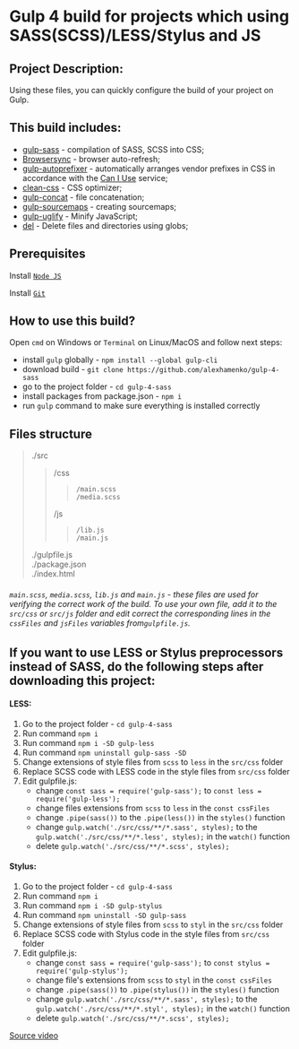 # Gulp 4 build for projects which using SASS(SCSS)/LESS/Stylus and JS

## Project Description:
Using these files, you can quickly configure the build of your project on Gulp.

## This build includes:
- [gulp-sass](https://www.npmjs.com/package/gulp-sass) - compilation of SASS, SCSS into CSS;
- [Browsersync](https://browsersync.io/docs/gulp) - browser auto-refresh;
- [gulp-autoprefixer](https://www.npmjs.com/package/gulp-autoprefixer) - automatically arranges vendor prefixes in CSS in accordance with the [Can I Use](https://caniuse.com/) service;
- [clean-css](https://www.npmjs.com/package/clean-css) - CSS optimizer;
- [gulp-concat](https://www.npmjs.com/package/gulp-concat) - file concatenation;
- [gulp-sourcemaps](https://www.npmjs.com/package/gulp-sourcemaps) - creating sourcemaps;
- [gulp-uglify](https://www.npmjs.com/package/gulp-uglify) - Minify JavaScript;
- [del](https://www.npmjs.com/package/del) - Delete files and directories using globs;

## Prerequisites
Install [`Node JS`](https://nodejs.org/en/download/)

Install [`Git`](https://www.atlassian.com/git/tutorials/install-git)


## How to use this build?
Open `cmd` on Windows or `Terminal` on Linux/MacOS and follow next steps:
 - install `gulp` globally - `npm install --global gulp-cli`
 - download build - `git clone https://github.com/alexhamenko/gulp-4-sass`
 - go to the project folder - `cd gulp-4-sass`
 - install packages from package.json - `npm i`
 - run `gulp` command to make sure everything is installed correctly
 
## Files structure
>./src  
>>	/css  
>>>		/main.scss  
>>>		/media.scss  
>>	/js  
>>>		/lib.js  
>>>		/main.js  
>./gulpfile.js  
>./package.json  
>./index.html  

###### `main.scss`, `media.scss`, `lib.js` and `main.js` - these files are used for verifying the correct work of the build. To use your own file, add it to the `src/css` or `src/js` folder and edit correct the corresponding lines in the `cssFiles` and `jsFiles` variables from`gulpfile.js`.

## If you want to use LESS or Stylus preprocessors instead of SASS, do the following steps after downloading this project:

#### LESS:
1. Go to the project folder - `cd gulp-4-sass`
2. Run command `npm i`
3. Run command `npm i -SD gulp-less`
4. Run command `npm uninstall gulp-sass -SD`
5. Change extensions of style files from `scss` to `less` in the `src/css` folder
6. Replace SCSS code with LESS code in the style files from `src/css` folder 
7. Edit gulpfile.js:
    - change `const sass = require('gulp-sass');` to `const less = require('gulp-less');`
    - change files extensions from `scss` to `less` in the `const cssFiles`
    - change `.pipe(sass())` to the `.pipe(less())` in the `styles()` function
    - change `gulp.watch('./src/css/**/*.sass', styles);` to the ` gulp.watch('./src/css/**/*.less', styles);` in the `watch()` function
    - delete `gulp.watch('./src/css/**/*.scss', styles);`
 
#### Stylus:
1. Go to the project folder - `cd gulp-4-sass`
2. Run command `npm i`
3. Run command `npm i -SD gulp-stylus`
4. Run command `npm uninstall -SD gulp-sass`
5. Change extensions of style files from `scss` to `styl` in the `src/css` folder
6. Replace SCSS code with Stylus code in the style files from `src/css` folder 
7. Edit gulpfile.js:
    - change `const sass = require('gulp-sass');` to `const stylus = require('gulp-stylus');`
    - change file's extensions from `scss` to `styl` in the `const cssFiles`
    - change `.pipe(sass())` to `.pipe(stylus())` in the `styles()` function
    - change `gulp.watch('./src/css/**/*.sass', styles);` to the ` gulp.watch('./src/css/**/*.styl', styles);` in the `watch()` function
    - delete `gulp.watch('./src/css/**/*.scss', styles);`


[Source video](https://youtu.be/KNSP_jDQ1n4)
